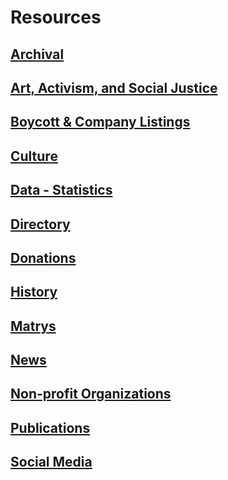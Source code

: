 # Resources 

## [Archival](resources/Archival.md)

## [Art, Activism, and Social Justice](resources/Art,%20Activism,%20and%20Education.md)

## [Boycott & Company Listings](resources/Boycott%20&%20Company%20Listings.md)

## [Culture](resources/Culture.md)

## [Data - Statistics](resources/Data-Statistics.md)

## [Directory](resources/Directory.md)

## [Donations](resources/Donations.md)

## [History](resources/History.md)

## [Matrys](resources/Martyrs.md)

## [News](resources/News.md)

## [Non-profit Organizations](resources/Non-profit%20Organizations.md)

## [Publications](resources/Publications.md)

## [Social Media](https://freepalestine1948.gitbook.io/palestineadvocacymedia/)